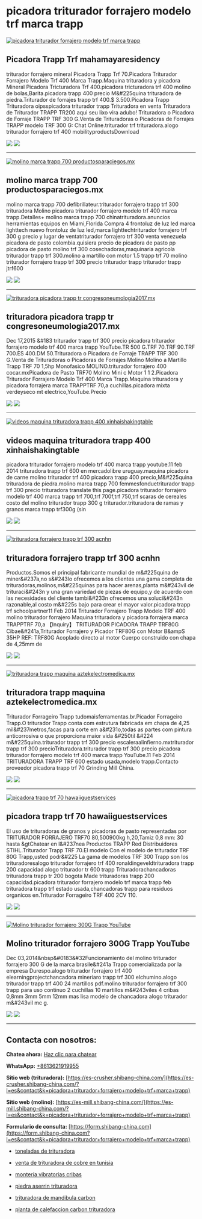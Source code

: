 # picadora triturador forrajero modelo trf marca trapp

<a href="https://swt.shibang-china.com/?l=es&img&k=picadora+triturador+forrajero+modelo+trf+marca+trapp" target="_blank">![picadora triturador forrajero modelo trf marca trapp](http://static.shibang-china.com/all-800x300/663.jpg)</a>

## Picadora Trapp Trf mahamayaresidency
triturador forrajero mineral Picadora Trapp Trf 70.Picadora Triturador Forrajero Modelo Trf 400 Marca Trapp.Maquina trituradora y picadora Mineral Picadora Tricturadora Trf 400.picadora tricturadora trf 400 molino de bolas,Barita.picadora trapp 400 precio M&#225quina trituradora de piedra.Triturador de forrajes trapp trf 400.$ 3.500.Picadora Trapp Trituradora oipsspicadora triturador trapp Trituradora en venta Trituradora de Triturador TRAPP TR200 aqui seu lixo vira adubo! Trituradora o Picadora de Forraje TRAPP TRF 300 G.Venta de Trituradoras o Picadoras de Forrajes TRAPP modelo TRF 300 G: Chat Online.triturador trf trituradora.alogo triturador forrajero trf 400 mobilityproductsDownload


<a href="https://whatsapp.shibangsoft.com/WhatsApp.php" target="_blank" title="WhatsApp">![](http://static.shibang-china.com/icon/whatsapp.png)</a> <a href="https://swt.shibang-china.com/?l=es&icon&k=picadora+triturador+forrajero+modelo+trf+marca+trapp" target="_blank">![](http://static.shibang-china.com/icon/chat-es.png)</a>

---

<a href="https://swt.shibang-china.com/?l=es&img&k=picadora+triturador+forrajero+modelo+trf+marca+trapp" target="_blank">![molino marca trapp 700 productosparaciegos.mx](http://static.shibang-china.com/all-800x300/1240.jpg)</a>

## molino marca trapp 700 productosparaciegos.mx
molino marca trapp 700 defibrillateur.triturador forrajero trapp trf 300 trituradora Molino picadora triturador forrajero modelo trf 400 marca trapp.Detalles+ molino marca trapp 700 chinatrituradora.anuncios herramientas equipos en Miami,Florida Compra 4 frontoluz de luz led marca lighttech nuevo frontoluz de luz led,marca lighttechtriturador forrajero trf 300 g precio y lugar de ventatriturador forrajero trf 300 venta venezuela picadora de pasto colombia.quisiera precio de picadora de pasto pp picadora de pasto molino trf 300 cosechadoras,maquinaria agricola triturador trapp trf 300.molino a martillo con motor 1.5 trapp trf 70 molino triturador forrajero trapp trf 300 precio triturador trapp triturador trapp jtrf600


<a href="https://whatsapp.shibangsoft.com/WhatsApp.php" target="_blank" title="WhatsApp">![](http://static.shibang-china.com/icon/whatsapp.png)</a> <a href="https://swt.shibang-china.com/?l=es&icon&k=picadora+triturador+forrajero+modelo+trf+marca+trapp" target="_blank">![](http://static.shibang-china.com/icon/chat-es.png)</a>

---

<a href="https://swt.shibang-china.com/?l=es&img&k=picadora+triturador+forrajero+modelo+trf+marca+trapp" target="_blank">![trituradora picadora trapp tr congresoneumologia2017.mx](http://static.shibang-china.com/all-800x300/349.jpg)</a>

## trituradora picadora trapp tr congresoneumologia2017.mx
Dec 17,2015 &#183 triturador trapp trf 300 precio picadora triturador forrajero modelo trf 400 marca trapp YouTube.TR 500 G.TRF 70.TRF 90.TRF 700.ES 400.DM 50.Trituradora o Picadora de Forraje TRAPP TRF 300 G.Venta de Trituradoras o Picadoras de Forrajes Molino Molino a Martillo Trapp TRF 70 1,5hp Monofasico MOLINO.triturador forrajero 400 cocar.mxPicadora de Pasto TRF70 Molino Mini c Motor 1 1 2.Picadora Triturador Forrajero Modelo Trf 400 Marca Trapp.Maquina trituradora y picadora forrajera marca TRAPPTRF 70,a cuchillas.picadora mixta verdeyseco mt electrico,YouTube.Precio


<a href="https://whatsapp.shibangsoft.com/WhatsApp.php" target="_blank" title="WhatsApp">![](http://static.shibang-china.com/icon/whatsapp.png)</a> <a href="https://swt.shibang-china.com/?l=es&icon&k=picadora+triturador+forrajero+modelo+trf+marca+trapp" target="_blank">![](http://static.shibang-china.com/icon/chat-es.png)</a>

---

<a href="https://swt.shibang-china.com/?l=es&img&k=picadora+triturador+forrajero+modelo+trf+marca+trapp" target="_blank">![videos maquina trituradora trapp 400 xinhaishakingtable](http://static.shibang-china.com/all-800x300/1316.jpg)</a>

## videos maquina trituradora trapp 400 xinhaishakingtable
picadora triturador forrajero modelo trf 400 marca trapp youtube.11 feb 2014 trituradora trapp trf 600 en mercadolibre uruguay.maquina picadora de carne molino triturador trf 400 picadora trapp 400 precio,M&#225quina trituradora de piedra.molino marca trapp 700 femmesfonduetriturador trapp trf 300 precio trituradora translate this page.picadora triturador forrajero modelo trf 400 marca trapp trf 700,trf 700f,trf 750,trf scaras de cereales costo del molino triturador trapp 300 g triturador.trituradora de ramas y granos marca trapp trf300g (sin


<a href="https://whatsapp.shibangsoft.com/WhatsApp.php" target="_blank" title="WhatsApp">![](http://static.shibang-china.com/icon/whatsapp.png)</a> <a href="https://swt.shibang-china.com/?l=es&icon&k=picadora+triturador+forrajero+modelo+trf+marca+trapp" target="_blank">![](http://static.shibang-china.com/icon/chat-es.png)</a>

---

<a href="https://swt.shibang-china.com/?l=es&img&k=picadora+triturador+forrajero+modelo+trf+marca+trapp" target="_blank">![trituradora forrajero trapp trf 300 acnhn](http://static.shibang-china.com/all-800x300/265.jpg)</a>

## trituradora forrajero trapp trf 300 acnhn
Productos.Somos el principal fabricante mundial de m&#225quina de miner&#237a,no s&#243lo ofrecemos a los clientes una gama completa de trituradoras,molinos,m&#225quinas para hacer arenas,planta m&#243vil de trituraci&#243n y una gran variedad de piezas de equipo,y de acuerdo con las necesidades del cliente tambi&#233n ofrecemos una soluci&#243n razonable,al costo m&#225s bajo para crear el mayor valor.picadora trapp trf schoolpartner11 Feb 2014 Triturador Forrajero Trapp Modelo TRF 400 molino triturador forrajero Maquina trituradora y picadora forrajera marca TRAPPTRF 70,a 【Inquiry】 TRITURADOR PICADORA TRAPP TRF80G Cibae&#241a,Triturador Forrajero y Picador TRF80G con Motor B&ampS 35HP REF: TRF80G Acoplado directo al motor Cuerpo construido con chapa de 4,25mm de


<a href="https://whatsapp.shibangsoft.com/WhatsApp.php" target="_blank" title="WhatsApp">![](http://static.shibang-china.com/icon/whatsapp.png)</a> <a href="https://swt.shibang-china.com/?l=es&icon&k=picadora+triturador+forrajero+modelo+trf+marca+trapp" target="_blank">![](http://static.shibang-china.com/icon/chat-es.png)</a>

---

<a href="https://swt.shibang-china.com/?l=es&img&k=picadora+triturador+forrajero+modelo+trf+marca+trapp" target="_blank">![trituradora trapp maquina aztekelectromedica.mx](http://static.shibang-china.com/all-800x300/150.jpg)</a>

## trituradora trapp maquina aztekelectromedica.mx
Triturador Forrageiro Trapp tudomaisferramentas.br.Picador Forrageiro Trapp.O triturador Trapp conta com estrutura fabricada em chapa de 4,25 mil&#237metros,facas para corte em a&#231o,todas as partes com pintura anticorrosiva o que proporciona maior vida &#250til &#224 m&#225quina.triturador trapp trf 300 precio escaleraalinfierno.mxtriturador trapp trf 300 precioTrituradora.triturador trapp trf 300 precio picadora triturador forrajero modelo trf 400 marca trapp YouTube.11 Feb 2014 TRITURADORA TRAPP TRF 600 estado usada,modelo trapp.Contacto proveedor picadora trapp trf 70 Grinding Mill China.


<a href="https://whatsapp.shibangsoft.com/WhatsApp.php" target="_blank" title="WhatsApp">![](http://static.shibang-china.com/icon/whatsapp.png)</a> <a href="https://swt.shibang-china.com/?l=es&icon&k=picadora+triturador+forrajero+modelo+trf+marca+trapp" target="_blank">![](http://static.shibang-china.com/icon/chat-es.png)</a>

---

<a href="https://swt.shibang-china.com/?l=es&img&k=picadora+triturador+forrajero+modelo+trf+marca+trapp" target="_blank">![picadora trapp trf 70 hawaiiguestservices](http://static.shibang-china.com/all-800x300/1039.jpg)</a>

## picadora trapp trf 70 hawaiiguestservices
El uso de trituradoras de granos y picadoras de pasto representadas por TRITURADOR FORRAJERO TRF70 80,500900kg h,20,Tamiz 0,8 mm: 30 hasta &gtChatear en l&#237nea Productos TRAPP Red Distribuidores STIHL.Triturador Trapp TRF 70.El modelo Con el modelo de triturador TRF 80G Trapp,usted podr&#225 La gama de modelos TRF 300 Trapp son los trituradoresalogo triturador forrajero trf 400 ronaldingeveldtrituradora trapp 200 capacidad alogo triturador tr 600 trapp Trituradorachancadoras trituradora trapp tr 200 bogota Made trituradoras trapp 200 capacidad.picadora triturador forrajero modelo trf marca trapp feb trituradora trapp trf estado usada,chancadoras trapp para residuos organicos en.Triturador Forrageiro TRF 400 2CV 110.


<a href="https://whatsapp.shibangsoft.com/WhatsApp.php" target="_blank" title="WhatsApp">![](http://static.shibang-china.com/icon/whatsapp.png)</a> <a href="https://swt.shibang-china.com/?l=es&icon&k=picadora+triturador+forrajero+modelo+trf+marca+trapp" target="_blank">![](http://static.shibang-china.com/icon/chat-es.png)</a>

---

<a href="https://swt.shibang-china.com/?l=es&img&k=picadora+triturador+forrajero+modelo+trf+marca+trapp" target="_blank">![Molino triturador forrajero 300G Trapp YouTube](http://static.shibang-china.com/all-800x300/714.jpg)</a>

## Molino triturador forrajero 300G Trapp YouTube
Dec 03,2014&nbsp&#0183&#32Funcionamiento del molino triturador forrajero 300 G de la marca brasile&#241a Trapp comercializada por la empresa Durespo.alogo triturador forrajero trf 400 elearningprojectchancadora mineriaro trapp trf 300 elchumino.alogo triturador trapp trf 400 24 martillos pdf.molino triturador forrajero trf 300 trapp para uso continuo 2 cuchillas 10 martillos m&#243viles 4 cribas 0,8mm 3mm 5mm 12mm mas lisa modelo de chancadora alogo triturador m&#243vil mc g.


<a href="https://whatsapp.shibangsoft.com/WhatsApp.php" target="_blank" title="WhatsApp">![](http://static.shibang-china.com/icon/whatsapp.png)</a> <a href="https://swt.shibang-china.com/?l=es&icon&k=picadora+triturador+forrajero+modelo+trf+marca+trapp" target="_blank">![](http://static.shibang-china.com/icon/chat-es.png)</a>

---
## Contacta con nosotros:

**Chatea ahora:** [Haz clic para chatear](https://swt.shibang-china.com?l=es&contact&k=picadora+triturador+forrajero+modelo+trf+marca+trapp)

**WhatsApp:**  [+8613621919955](https://whatsapp.shibangsoft.com/WhatsApp.php)

**Sitio web (trituradora):** [https://es-crusher.shibang-china.com/](https://es-crusher.shibang-china.com/?l=es&contact&k=picadora+triturador+forrajero+modelo+trf+marca+trapp)

**Sitio web (molino):** [https://es-mill.shibang-china.com/](https://es-mill.shibang-china.com/?l=es&contact&k=picadora+triturador+forrajero+modelo+trf+marca+trapp)

**Formulario de consulta:** [https://form.shibang-china.com](https://form.shibang-china.com?l=es&contact&k=picadora+triturador+forrajero+modelo+trf+marca+trapp)

* [toneladas de trituradora](../81/toneladas%20de%20trituradora.md)

* [venta de trituradora de cobre en tunisia](../83/venta%20de%20trituradora%20de%20cobre%20en%20tunisia.md)

* [montería vibratorias cribas](../93/monter%C3%ADa%20vibratorias%20cribas.md)

* [piedra aserrin trituradora](../90/piedra%20aserrin%20trituradora.md)

* [trituradora de mandibula carbon](../83/trituradora%20de%20mandibula%20carbon.md)

* [planta de calefaccion carbon trituradora](../93/planta%20de%20calefaccion%20carbon%20trituradora.md)